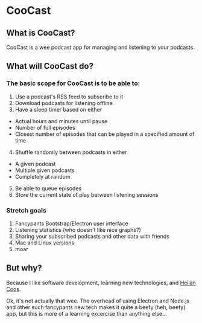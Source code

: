 # CooCast

## What is CooCast?
CooCast is a wee podcast app for managing and listening to your podcasts.

## What will CooCast do?

### The basic scope for CooCast is to be able to:
1. Use a podcast's RSS feed to subscribe to it
2. Download podcasts for listening offline
3. Have a sleep timer based on either
  * Actual hours and minutes until pause
  * Number of full episodes
  * Closest number of episodes that can be played in a specified amount of time
4. Shuffle randomly between podcasts in either
  * A given podcast
  * Multiple given podcasts
  * Completely at random
5. Be able to queue episodes
6. Store the current state of play between listening sessions

### Stretch goals
1. Fancypants Bootstrap/Electron user interface
2. Listening statistics (who doesn't like nice graphs?)
3. Sharing your subscribed podcasts and other data with friends
4. Mac and Linux versions
5. moar

## But why?
Because I like software development, learning new technologies, and [Heilan Coos](https://en.wikipedia.org/wiki/Highland_cattle).

Ok, it's not actually that wee. The overhead of using Electron and Node.js and other such fancypants new tech makes it quite a beefy (heh, beefy) app, but this is more of a learning excercise than anything else...

